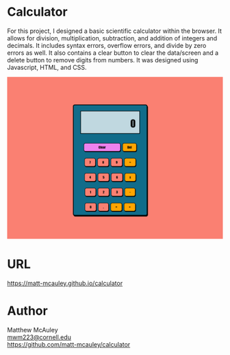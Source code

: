 # Calculator
For this project, I designed a basic scientific calculator within the browser. It allows for division, multiplication, subtraction, and addition of integers and decimals. It includes syntax errors, overflow errors, and divide by zero errors as well. It also contains a clear button to clear the data/screen and a delete button to remove digits from numbers. It was designed using Javascript, HTML, and CSS.

![Screenshot](./images/Screenshot.png)

# URL
https://matt-mcauley.github.io/calculator

# Author
Matthew McAuley  
mwm223@cornell.edu  
https://github.com/matt-mcauley/calculator